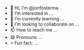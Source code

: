 - 👋 Hi, I’m @jonfosterma
- 👀 I’m interested in ...
- 🌱 I’m currently learning ...
- 💞️ I’m looking to collaborate on ...
- 📫 How to reach me ...
- 😄 Pronouns: ...
- ⚡ Fun fact: ...

<!---
jonfosterma/jonfosterma is a ✨ special ✨ repository because its `README.md` (this file) appears on your GitHub profile.
You can click the Preview link to take a look at your changes.
--->
